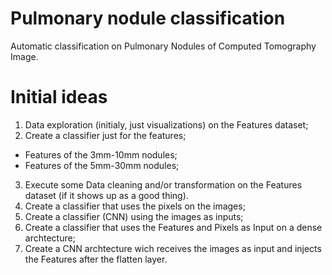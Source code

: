 # Pulmonary nodule classification

Automatic classification on Pulmonary Nodules of Computed Tomography Image.

# Initial ideas
1. Data exploration (initialy, just visualizations) on the Features dataset;
2. Create a classifier just for the features;
  
  - Features of the 3mm-10mm nodules;
  - Features of the 5mm-30mm nodules;

3. Execute some Data cleaning and/or transformation on the Features dataset (if it shows up as a good thing).
4. Create a classifier that uses the pixels on the images;
5. Create a classifier (CNN) using the images as inputs;
6. Create a classifier that uses the Features and Pixels as Input on a dense archtecture;
7. Create a CNN archtecture wich receives the images as input and injects the Features after the flatten layer.
